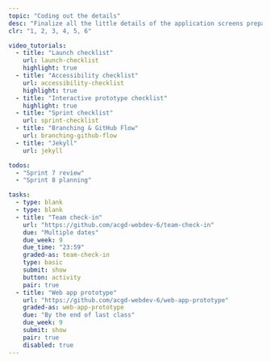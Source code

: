 ```yaml
---
topic: "Coding out the details"
desc: "Finalize all the little details of the application screens preparing them for final testing."
clr: "1, 2, 3, 4, 5, 6"

video_tutorials:
  - title: "Launch checklist"
    url: launch-checklist
    highlight: true
  - title: "Accessibility checklist"
    url: accessibility-checklist
    highlight: true
  - title: "Interactive prototype checklist"
    highlight: true
  - title: "Sprint checklist"
    url: sprint-checklist
  - title: "Branching & GitHub Flow"
    url: branching-github-flow
  - title: "Jekyll"
    url: jekyll

todos:
  - "Sprint 7 review"
  - "Sprint 8 planning"

tasks:
  - type: blank
  - type: blank
  - title: "Team check-in"
    url: "https://github.com/acgd-webdev-6/team-check-in"
    due: "Multiple dates"
    due_week: 9
    due_time: "23:59"
    graded-as: team-check-in
    type: basic
    submit: show
    button: activity
    pair: true
  - title: "Web app prototype"
    url: "https://github.com/acgd-webdev-6/web-app-prototype"
    graded-as: web-app-prototype
    due: "By the end of last class"
    due_week: 9
    submit: show
    pair: true
    disabled: true
---
```

